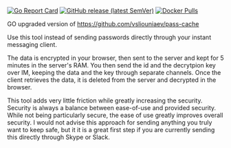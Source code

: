 [![Go Report Card](https://goreportcard.com/badge/github.com/vsliouniaev/go-pass-cache)](https://goreportcard.com/report/github.com/vsliouniaev/go-pass-cache)
[![GitHub release (latest SemVer)](https://img.shields.io/github/v/release/vsliouniaev/go-pass-cache?sort=semver)](https://github.com/vsliouniaev/go-pass-cache/releases/latest)
[![Docker Pulls](https://img.shields.io/docker/pulls/vsliouniaev/pass-cache?color=blue)](https://hub.docker.com/r/vsliouniaev/pass-cache/tags)

GO upgraded version of https://github.com/vsliouniaev/pass-cache

Use this tool instead of sending passwords directly through your instant messaging client.

The data is encrypted in your browser, then sent to the server and kept for 5 minutes in the server's RAM. You then send the id and the decrytpion key over IM, keeping the data and the key through separate channels. Once the client retrieves the data, it is deleted from the server and decrypted in the browser.

This tool adds very little friction while greatly increasing the security. Security is always a balance between ease-of-use and provided security. While not being particularly secure, the ease of use greatly improves overall security. I would not advise this approach for sending anything you truly want to keep safe, but it it is a great first step if you are currently sending this directly through Skype or Slack.
